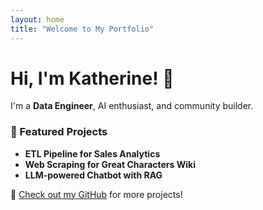 ```yaml
---
layout: home
title: "Welcome to My Portfolio"
---
```


# Hi, I'm Katherine! 👋  
I'm a **Data Engineer**, AI enthusiast, and community builder.  

### 🚀 Featured Projects  
- **ETL Pipeline for Sales Analytics**  
- **Web Scraping for Great Characters Wiki**  
- **LLM-powered Chatbot with RAG**  

📢 [Check out my GitHub](https://github.com/gkate78) for more projects!  
